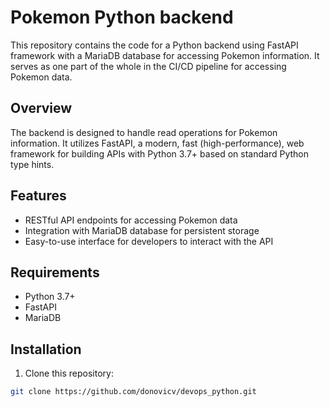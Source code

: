 # Pokemon Python backend

This repository contains the code for a Python backend using FastAPI framework with a MariaDB database for accessing Pokemon information. 
It serves as one part of the whole in the CI/CD pipeline for accessing Pokemon data.

## Overview

The backend is designed to handle read operations for Pokemon information. It utilizes FastAPI, a modern, fast (high-performance), web framework for building APIs with Python 3.7+ based on standard Python type hints.

## Features

- RESTful API endpoints for accessing Pokemon data
- Integration with MariaDB database for persistent storage
- Easy-to-use interface for developers to interact with the API

## Requirements

- Python 3.7+
- FastAPI
- MariaDB

## Installation

1. Clone this repository:

```bash
git clone https://github.com/donovicv/devops_python.git

